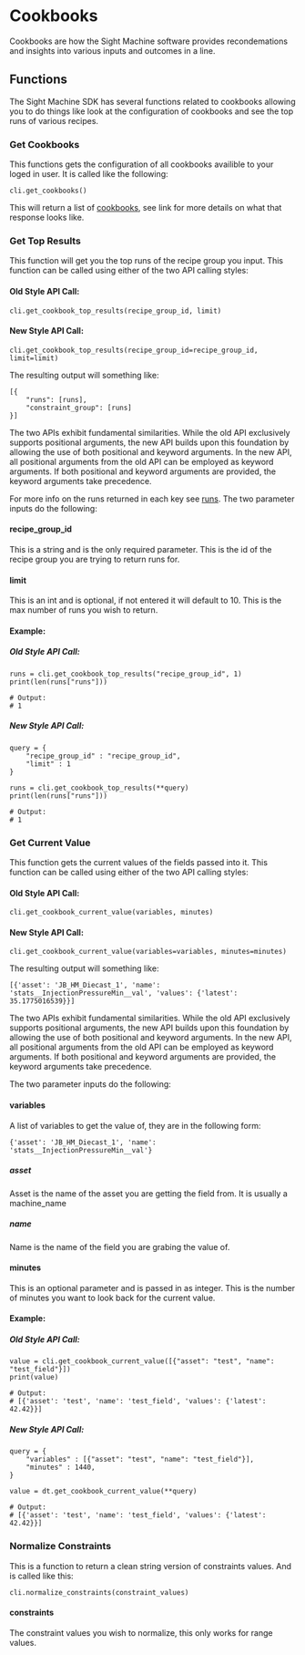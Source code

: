 # Cookbooks
Cookbooks are how the Sight Machine software provides recondemations and insights into various inputs and outcomes in a line.

## Functions
The Sight Machine SDK has several functions related to cookbooks allowing you to do things like look at the configuration of cookbooks and see the top runs of various recipes.

### Get Cookbooks
This functions gets the configuration of all cookbooks availible to your loged in user.  It is called like the following:
```
cli.get_cookbooks()
```
This will return a list of [cookbooks](/docs/commonly_used_data_types/cookbook.md), see link for more details on what that response looks like.

### Get Top Results
This function will get you the top runs of the recipe group you input. This function can be called using either of the two API calling styles:

#### Old Style API Call:

```
cli.get_cookbook_top_results(recipe_group_id, limit)
```

#### New Style API Call:

```
cli.get_cookbook_top_results(recipe_group_id=recipe_group_id, limit=limit)
```

The resulting output will something like:
```
[{
    "runs": [runs],
    "constraint_group": [runs]
}]
```

The two APIs exhibit fundamental similarities. While the old API exclusively supports positional arguments, the new API builds upon this foundation by allowing the use of both positional and keyword arguments. In the new API, all positional arguments from the old API can be employed as keyword arguments. If both positional and keyword arguments are provided, the keyword arguments take precedence.

For more info on the runs returned in each key see [runs](/docs/commonly_used_data_types/run.md).  The two parameter inputs do the following:

#### recipe_group_id
This is a string and is the only required parameter.  This is the id of the recipe group you are trying to return runs for.

#### limit
This is an int and is optional, if not entered it will default to 10.  This is the max number of runs you wish to return.

#### Example:

##### Old Style API Call:

```
runs = cli.get_cookbook_top_results("recipe_group_id", 1)
print(len(runs["runs"]))

# Output:
# 1
```

##### New Style API Call:

```
query = {
    "recipe_group_id" : "recipe_group_id",
    "limit" : 1
}

runs = cli.get_cookbook_top_results(**query)
print(len(runs["runs"]))

# Output:
# 1
```

### Get Current Value
This function gets the current values of the fields passed into it. This function can be called using either of the two API calling styles:

#### Old Style API Call:

```
cli.get_cookbook_current_value(variables, minutes)
```

#### New Style API Call:

```
cli.get_cookbook_current_value(variables=variables, minutes=minutes)
```

The resulting output will something like:
```
[{'asset': 'JB_HM_Diecast_1', 'name': 'stats__InjectionPressureMin__val', 'values': {'latest': 35.1775016539}}]
```

The two APIs exhibit fundamental similarities. While the old API exclusively supports positional arguments, the new API builds upon this foundation by allowing the use of both positional and keyword arguments. In the new API, all positional arguments from the old API can be employed as keyword arguments. If both positional and keyword arguments are provided, the keyword arguments take precedence.

The two parameter inputs do the following:

#### variables
A list of variables to get the value of, they are in the following form:
```
{'asset': 'JB_HM_Diecast_1', 'name': 'stats__InjectionPressureMin__val'}
```

##### asset
Asset is the name of the asset you are getting the field from.  It is usually a machine_name

##### name
Name is the name of the field you are grabing the value of.

#### minutes
This is an optional parameter and is passed in as integer.  This is the number of minutes you want to look back for the current value.

#### Example:

##### Old Style API Call:

```
value = cli.get_cookbook_current_value([{"asset": "test", "name": "test_field"}])
print(value)

# Output:
# [{'asset': 'test', 'name': 'test_field', 'values': {'latest': 42.42}}]
```

##### New Style API Call:

```
query = {
    "variables" : [{"asset": "test", "name": "test_field"}],
    "minutes" : 1440,
}

value = dt.get_cookbook_current_value(**query)

# Output:
# [{'asset': 'test', 'name': 'test_field', 'values': {'latest': 42.42}}]
```

### Normalize Constraints
This is a function to return a clean string version of constraints values. And is called like this:
```
cli.normalize_constraints(constraint_values)
```

#### constraints
The constraint values you wish to normalize, this only works for range values.